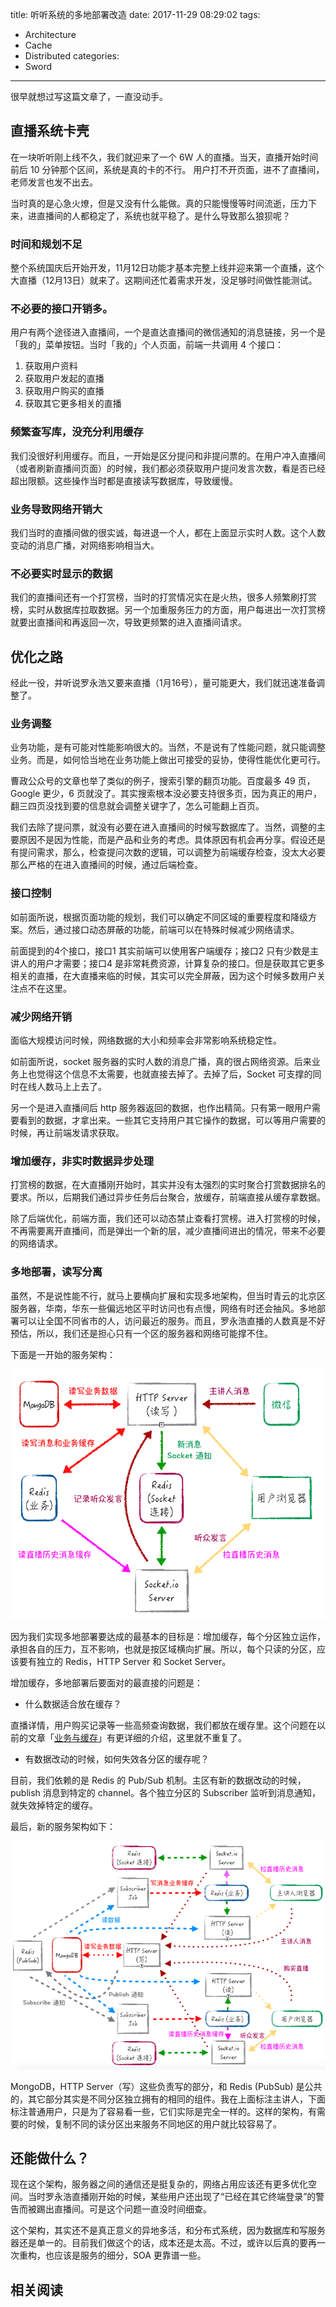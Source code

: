 title: 听听系统的多地部署改造
date: 2017-11-29 08:29:02
tags:
  - Architecture
  - Cache
  - Distributed
categories:
  - Sword
---

很早就想过写这篇文章了，一直没动手。  

## 直播系统卡壳

在一块听听刚上线不久，我们就迎来了一个 6W 人的直播。当天，直播开始时间前后 10 分钟那个区间，系统是真的卡的不行。  用户打不开页面，进不了直播间，老师发言也发不出去。  

当时真的是心急火燎，但是又没有什么能做。真的只能慢慢等时间流逝，压力下来，进直播间的人都稳定了，系统也就平稳了。是什么导致那么狼狈呢？  

### 时间和规划不足  

整个系统国庆后开始开发，11月12日功能才基本完整上线并迎来第一个直播，这个大直播（12月13日）就来了。这期间还忙着需求开发，没足够时间做性能测试。  

### 不必要的接口开销多。  

用户有两个途径进入直播间，一个是直达直播间的微信通知的消息链接，另一个是「我的」菜单按钮。当时「我的」个人页面，前端一共调用 4 个接口：  

1. 获取用户资料
2. 获取用户发起的直播  
3. 获取用户购买的直播  
4. 获取其它更多相关的直播  

### 频繁查写库，没充分利用缓存

我们没很好利用缓存。而且，一开始是区分提问和非提问票的。在用户冲入直播间（或者刷新直播间页面）的时候，我们都必须获取用户提问发言次数，看是否已经超出限额。这些操作当时都是直接读写数据库，导致缓慢。  

### 业务导致网络开销大

我们当时的直播间做的很实诚，每进退一个人，都在上面显示实时人数。这个人数变动的消息广播，对网络影响相当大。  

### 不必要实时显示的数据

我们的直播间还有一个打赏榜，当时的打赏情况实在是火热，很多人频繁刷打赏榜，实时从数据库拉取数据。另一个加重服务压力的方面，用户每进出一次打赏榜就要出直播间和再返回一次，导致更频繁的进入直播间请求。  


## 优化之路

经此一役，并听说罗永浩又要来直播（1月16号），量可能更大，我们就迅速准备调整了。  

### 业务调整

业务功能，是有可能对性能影响很大的。当然，不是说有了性能问题，就只能调整业务。而是，如何恰当地在业务功能上做出可接受的妥协，使得性能优化更可行。  

曹政公众号的文章也举了类似的例子，搜索引擎的翻页功能。百度最多 49 页，Google 更少，6 页就没了。其实搜索根本没必要支持很多页，因为真正的用户，翻三四页没找到要的信息就会调整关键字了，怎么可能翻上百页。  

我们去除了提问票，就没有必要在进入直播间的时候写数据库了。当然，调整的主要原因不是因为性能，而是产品和业务的考虑。具体原因有机会再分享。假设还是有提问需求，那么，检查提问次数的逻辑，可以调整为前端缓存检查，没太大必要那么严格的在进入直播间的时候，通过后端检查。  

### 接口控制

如前面所说，根据页面功能的规划，我们可以确定不同区域的重要程度和降级方案。然后，通过接口动态屏蔽的功能，前端可以在特殊时候减少网络请求。  

前面提到的4个接口，接口1 其实前端可以使用客户端缓存；接口2 只有少数是主讲人的用户才需要；接口4 是非常耗费资源，计算复杂的接口。但是获取其它更多相关的直播，在大直播来临的时候，其实可以完全屏蔽，因为这个时候多数用户关注点不在这里。  

### 减少网络开销

面临大规模访问时候，网络数据的大小和频率会非常影响系统稳定性。  

如前面所说，socket 服务器的实时人数的消息广播，真的很占网络资源。后来业务上也觉得这个信息不太需要，也就直接去掉了。去掉了后，Socket 可支撑的同时在线人数马上上去了。  

另一个是进入直播间后 http 服务器返回的数据，也作出精简。只有第一眼用户需要看到的数据，才拿出来。一些其它支持用户其它操作的数据，可以等用户需要的时候，再让前端发请求获取。  

### 增加缓存，非实时数据异步处理

打赏榜的数据，在大直播刚开始时，其实并没有太强烈的实时聚合打赏数据排名的要求。所以，后期我们通过异步任务后台聚合，放缓存，前端直接从缓存拿数据。  

除了后端优化，前端方面，我们还可以动态禁止查看打赏榜。进入打赏榜的时候，不再需要离开直播间，而是弹出一个新的层，减少直播间进出的情况，带来不必要的网络请求。  

### 多地部署，读写分离

虽然，不是说性能不行，就马上要横向扩展和实现多地架构，但当时青云的北京区服务器，华南，华东一些偏远地区平时访问也有点慢，网络有时还会抽风。多地部署可以让全国不同省市的人，访问最近的服务。而且，罗永浩直播的人数真是不好预估，所以，我们还是担心只有一个区的服务器和网络可能撑不住。  

下面是一开始的服务架构：  

![Old Architecture](https://raw.githubusercontent.com/kenspirit/blog-cdn-data/master/tingting-old-architecture.png)

因为我们实现多地部署要达成的最基本的目标是：增加缓存，每个分区独立运作，承担各自的压力，互不影响，也就是按区域横向扩展。所以，每个只读的分区，应该要有独立的 Redis，HTTP Server 和 Socket Server。  

增加缓存，多地部署后要面对的最直接的问题是：  

* 什么数据适合放在缓存？  

[业务与缓存]: http://www.thinkingincrowd.me/2017/05/02/cache-and-business-characteristics/

直播详情，用户购买记录等一些高频查询数据，我们都放在缓存里。这个问题在以前的文章「[业务与缓存][]」有更详细的介绍，这里就不重复了。  

* 有数据改动的时候，如何失效各分区的缓存呢？  

目前，我们依赖的是 Redis 的 Pub/Sub 机制。主区有新的数据改动的时候，publish 消息到特定的 channel。各个独立分区的 Subscriber 监听到消息通知，就失效掉特定的缓存。  

最后，新的服务架构如下：  

![New Architecture](https://raw.githubusercontent.com/kenspirit/blog-cdn-data/master/tingting-new-architecture.png)

MongoDB，HTTP Server（写）这些负责写的部分，和 Redis (PubSub) 是公共的，其它部分其实是不同分区独立拥有的相同的组件。我在上面标注主讲人，下面标注普通用户，只是为了容易看一些，它们实际是完全一样的。这样的架构，有需要的时候，复制不同的读分区出来服务不同地区的用户就比较容易了。  


## 还能做什么？

现在这个架构，服务器之间的通信还是挺复杂的，网络占用应该还有更多优化空间。当时罗永浩直播刚开始的时候，某些用户还出现了“已经在其它终端登录”的警告而被踢出直播间。可是这个问题一直没时间细查。  

这个架构，其实还不是真正意义的异地多活，和分布式系统，因为数据库和写服务器还是单一的。目前我们做这个的话，成本还是太高。不过，或许以后真的要再一次重构，也应该是服务的细分，SOA 更靠谱一些。  


## 相关阅读

[业务与缓存]: http://www.thinkingincrowd.me/2017/05/02/cache-and-business-characteristics/  
[数据的一致性只和数据库有关系吗？]: http://www.thinkingincrowd.me/2017/12/13/is-data-consistency-only-about-db/  
[一个简单的支付业务与模型演变]: http://www.thinkingincrowd.me/2017/11/11/model-evolvement-for-a-simple-payment-system/  
